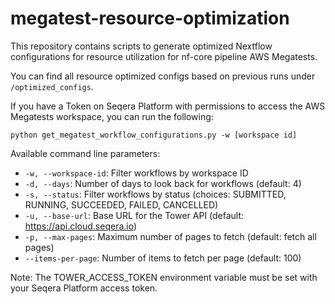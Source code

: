 # megatest-resource-optimization
This repository contains scripts to generate optimized Nextflow configurations for resource utilization for nf-core pipeline AWS Megatests.

You can find all resource optimized configs based on previous runs under `/optimized_configs`.

If you have a Token on Seqera Platform with permissions to access the AWS Megatests workspace, you can run the following:

`python get_megatest_workflow_configurations.py -w [workspace id]`

Available command line parameters:
- `-w, --workspace-id`: Filter workflows by workspace ID
- `-d, --days`: Number of days to look back for workflows (default: 4)
- `-s, --status`: Filter workflows by status (choices: SUBMITTED, RUNNING, SUCCEEDED, FAILED, CANCELLED)
- `-u, --base-url`: Base URL for the Tower API (default: https://api.cloud.seqera.io)
- `-p, --max-pages`: Maximum number of pages to fetch (default: fetch all pages)
- `--items-per-page`: Number of items to fetch per page (default: 100)

Note: The TOWER_ACCESS_TOKEN environment variable must be set with your Seqera Platform access token.
